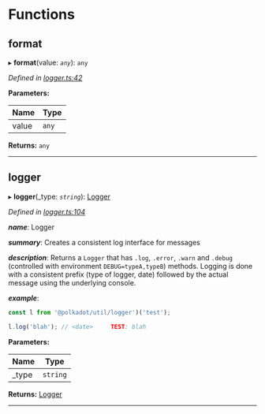 

# Functions

<a id="format"></a>

##  format

▸ **format**(value: *`any`*): `any`

*Defined in [logger.ts:42](https://github.com/polkadot-js/common/blob/e921161/packages/util/src/logger.ts#L42)*

**Parameters:**

| Name | Type |
| ------ | ------ |
| value | `any` |

**Returns:** `any`

___
<a id="logger"></a>

##  logger

▸ **logger**(_type: *`string`*): [Logger](_types_.md#logger)

*Defined in [logger.ts:104](https://github.com/polkadot-js/common/blob/e921161/packages/util/src/logger.ts#L104)*

*__name__*: Logger

*__summary__*: Creates a consistent log interface for messages

*__description__*: Returns a `Logger` that has `.log`, `.error`, `.warn` and `.debug` (controlled with environment `DEBUG=typeA,typeB`) methods. Logging is done with a consistent prefix (type of logger, date) followed by the actual message using the underlying console.

*__example__*:   

```javascript
const l from '@polkadot/util/logger')('test');

l.log('blah'); // <date>     TEST: blah
```

**Parameters:**

| Name | Type |
| ------ | ------ |
| _type | `string` |

**Returns:** [Logger](_types_.md#logger)

___

